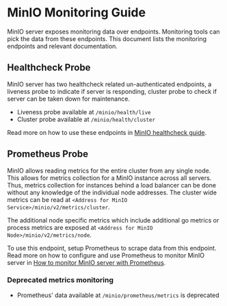 # MinIO Monitoring Guide

MinIO server exposes monitoring data over endpoints. Monitoring tools can pick the data from these endpoints. This document lists the monitoring endpoints and relevant documentation.

## Healthcheck Probe

MinIO server has two healthcheck related un-authenticated endpoints, a liveness probe to indicate if server is responding, cluster probe to check if server can be taken down for maintenance.

- Liveness probe available at `/minio/health/live`
- Cluster probe available at `/minio/health/cluster`

Read more on how to use these endpoints in [MinIO healthcheck guide](https://github.com/nitrictech/minio/blob/master/docs/metrics/healthcheck/README.md).

## Prometheus Probe

MinIO allows reading metrics for the entire cluster from any single node. This allows for metrics collection for a MinIO instance across all servers. Thus, metrics collection for instances behind a load balancer can be done without any knowledge of the individual node addresses. The cluster wide metrics can be read at
`<Address for MinIO Service>/minio/v2/metrics/cluster`.

The additional node specific metrics which include additional go metrics or process metrics are exposed at
`<Address for MinIO Node>/minio/v2/metrics/node`.

To use this endpoint, setup Prometheus to scrape data from this endpoint. Read more on how to configure and use Prometheus to monitor MinIO server in [How to monitor MinIO server with Prometheus](https://github.com/nitrictech/minio/blob/master/docs/metrics/prometheus/README.md).

### **Deprecated metrics monitoring**

- Prometheus' data available at `/minio/prometheus/metrics` is deprecated
